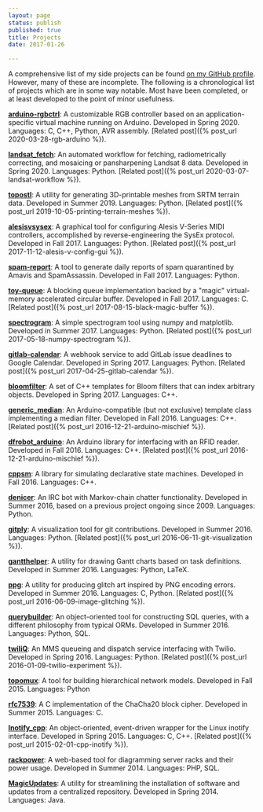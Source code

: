```yaml
---
layout: page
status: publish
published: true
title: Projects
date: 2017-01-26

---
```

A comprehensive list of my side projects can be found [on my GitHub profile](https://www.github.com/tmick0). However, many of these are incomplete. The following is a chronological list of projects which are in some way notable. Most have been completed, or at least developed to the point of minor usefulness.

**[arduino-rgbctrl](https://github.com/tmick0/arduino-rgbctrl)**: A customizable RGB
controller based on an application-specific virtual machine running on Arduino.
Developed in Spring 2020. Languages: C, C++, Python, AVR assembly. [Related post]({% post_url 2020-03-28-rgb-arduino %}).

**[landsat_fetch](https://github.com/tmick0/landsat_fetch)**: An automated workflow for fetching, radiometrically correcting, and mosaicing or pansharpening Landsat 8 data. Developed in Spring 2020. Languages: Python. [Related post]({% post_url 2020-03-07-landsat-workflow %}).

**[topostl](https://github.com/tmick0/topostl)**: A utility for generating 3D-printable meshes from SRTM terrain data. Developed in Summer 2019. Languages: Python. [Related post]({% post_url 2019-10-05-printing-terrain-meshes %}).

**[alesisvsysex](https://github.com/tmick0/alesisvsysex)**: A graphical tool for configuring Alesis V-Series MIDI controllers, accomplished by reverse-engineering the SysEx protocol. Developed in Fall 2017. Languages: Python. [Related post]({% post_url 2017-11-12-alesis-v-config-gui %}).

**[spam-report](https://github.com/tmick0/spam-report)**: A tool to generate daily reports of spam quarantined by Amavis and SpamAssassin. Developed in Fall 2017. Languages: Python.

**[toy-queue](https://github.com/tmick0/toy-queue)**: A blocking queue implementation backed by a "magic" virtual-memory accelerated circular buffer. Developed in Fall 2017. Languages: C. [Related post]({% post_url 2017-08-15-black-magic-buffer %}).

**[spectrogram](https://github.com/tmick0/spectrogram)**: A simple spectrogram tool using numpy and matplotlib. Developed in Summer 2017. Languages: Python. [Related post]({% post_url 2017-05-18-numpy-spectrogram %}).

**[gitlab-calendar](https://github.com/tmick0/gitlab-calendar)**: A webhook service to add GitLab issue deadlines to Google Calendar. Developed in Spring 2017. Languages: Python. [Related post]({% post_url 2017-04-25-gitlab-calendar %}).

**[bloomfilter](https://github.com/tmick0/bloomfilter)**: A set of C++ templates for Bloom filters that can index arbitrary objects. Developed in Spring 2017. Languages: C++.

**[generic_median](https://github.com/tmick0/generic_median)**: An Arduino-compatible (but not exclusive) template class implementing a median filter. Developed in Fall 2016. Languages: C++. [Related post]({% post_url 2016-12-21-arduino-mischief %}).

**[dfrobot_arduino](https://github.com/tmick0/dfrobot_rfid)**: An Arduino library for interfacing with an RFID reader. Developed in Fall 2016. Languages: C++. [Related post]({% post_url 2016-12-21-arduino-mischief %}).

**[cppsm](https://github.com/tmick0/cppsm)**: A library for simulating declarative state machines. Developed in Fall 2016. Languages: C++.

**[denicer](https://github.com/tmick0/denicer)**: An IRC bot with Markov-chain chatter functionality. Developed in Summer 2016, based on a previous project ongoing since 2009. Languages: Python.

**[gitply](https://github.com/tmick0/gitply)**: A visualization tool for git contributions. Developed in Summer 2016. Languages: Python. [Related post]({% post_url 2016-06-11-git-visualization %}).

**[gantthelper](https://github.com/tmick0/gantthelper)**: A utility for drawing Gantt charts based on task definitions. Developed in Summer 2016. Languages: Python, LaTeX.

**[ppg](https://github.com/tmick0/ppg)**: A utility for producing glitch art inspired by PNG encoding errors. Developed in Summer 2016. Languages: C, Python. [Related post]({% post_url 2016-06-09-image-glitching %}).

**[querybuilder](https://github.com/tmick0/querybuilder)**: An object-oriented tool for constructing SQL queries, with a different philosophy from typical ORMs. Developed in Summer 2016. Languages: Python, SQL.

**[twiliQ](https://github.com/tmick0/twiliq)**: An MMS queueing and dispatch service interfacing with Twilio. Developed in Spring 2016. Languages: Python. [Related post]({% post_url 2016-01-09-twilio-experiment %}).

**[topomux](https://github.com/nsol-nmsu/topomux)**: A tool for building hierarchical network models. Developed in Fall 2015. Languages: Python

**[rfc7539](https://github.com/tmick0/rfc7539)**: A C implementation of the ChaCha20 block cipher. Developed in Summer 2015. Languages: C.

**[Inotify_cpp](https://github.com/tmick0/Inotify_cpp)**: An object-oriented, event-driven wrapper for the Linux inotify interface. Developed in Spring 2015. Languages: C, C++. [Related post]({% post_url 2015-02-01-cpp-inotify %}).

**[rackpower](https://github.com/tmick0/rackpower)**: A web-based tool for diagramming server racks and their power usage. Developed in Summer 2014. Languages: PHP, SQL.

**[MagicUpdates](https://github.com/tmick0/MagicUpdates)**: A utility for streamlining the installation of software and updates from a centralized repository. Developed in Spring 2014. Languages: Java.


